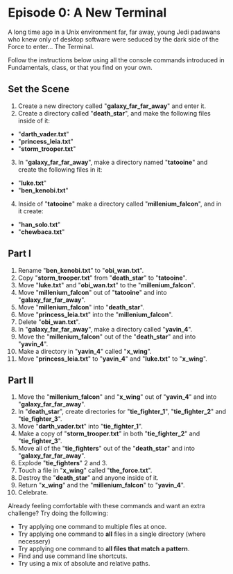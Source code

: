 # Episode 0: A New Terminal

A long time ago in a Unix environment far, far away, young Jedi padawans who
knew only of desktop software were seduced by the dark side of the Force to
enter… The Terminal.

Follow the instructions below using all the console commands introduced in
Fundamentals, class, or that you find on your own.

## Set the Scene

1. Create a new directory called "**galaxy_far_far_away**" and enter it.
2. Create a directory called "**death_star**", and make the following files inside of it:
* "**darth_vader.txt**"
* "**princess_leia.txt**"
* "**storm_trooper.txt**"
3. In "**galaxy_far_far_away**", make a directory named "**tatooine**" and create the following files in it:
* "**luke.txt**"
* "**ben_kenobi.txt**"
4. Inside of "**tatooine**" make a directory called "**millenium_falcon**", and in it create:
* "**han_solo.txt**"
* "**chewbaca.txt**"

## Part I

1. Rename "**ben_kenobi.txt**" to "**obi_wan.txt**".
2. Copy "**storm_trooper.txt**" from "**death_star**" to "**tatooine**".
3. Move "**luke.txt**" and "**obi_wan.txt**" to the "**millenium_falcon**".
4. Move "**millenium_falcon**" out of "**tatooine**" and into "**galaxy_far_far_away**".
5. Move "**millenium_falcon**" into "**death_star**".
6. Move "**princess_leia.txt**" into the "**millenium_falcon**".
7. Delete "**obi_wan.txt**".
8. In "**galaxy_far_far_away**", make a directory called "**yavin_4**".
9. Move the "**millenium_falcon**" out of the "**death_star**" and into "**yavin_4**".
10. Make a directory in "**yavin_4**" called "**x_wing**".
11. Move "**princess_leia.txt**" to "**yavin_4**" and "**luke.txt**" to "**x_wing**".

## Part II

1. Move the "**millenium_falcon**" and "**x_wing**" out of "**yavin_4**" and into "**galaxy_far_far_away**".
2. In "**death_star**", create directories for "**tie_fighter_1**", "**tie_fighter_2**" and "**tie_fighter_3**".
3. Move "**darth_vader.txt**" into "**tie_fighter_1**".
4. Make a copy of "**storm_trooper.txt**" in both "**tie_fighter_2**" and "**tie_fighter_3**".
5. Move all of the "**tie_fighters**" out of the "**death_star**" and into "**galaxy_far_far_away**".
6. Explode "**tie_fighters**" 2 and 3.
7. Touch a file in "**x_wing**" called "**the_force.txt**".
8. Destroy the "**death_star**" and anyone inside of it.
9. Return "**x_wing**" and the "**millenium_falcon**" to "**yavin_4**".
10. Celebrate.

Already feeling comfortable with these commands and want an extra challenge? Try
doing the following:

  * Try applying one command to multiple files at once.
  * Try applying one command to **all** files in a single directory (where necessery)
  * Try applying one command to **all files that match a pattern**.
  * Find and use command line shortcuts.
  * Try using a mix of absolute and relative paths.
